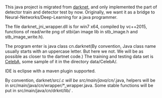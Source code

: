 This java project is migrated from [darknet](https://github.com/pjreddie/darknet), and only implemented the part of detector train and detector test by now.
 Originally, we want it as a bridge to Neural-Networks/Deep-Learning for a java programmer.

The file darknet_jni_wrapper.dll is for win7 x64, compiled by vc++2015, functions of read/write png of stbi(an image lib in stb_image.h and stb_image_write.h).

The program enter is java class cn.darknet(By convention, Java class name usually starts with an uppercase letter. But here we not. We will be as possible as closer to the dartnet code.)
 The training and testing data set is [CelebA](http://mmlab.ie.cuhk.edu.hk/projects/CelebA.html), some sample of it in the directory data/CelebA/.

IDE is eclipse with a maven plugin supported.

By convention, darknet/src/*.c will be src/main/java/cn/*.java, helpers will be in src/main/java/cn/wrapper/*_wrapper.java.
 Some stable functions will be put in src/main/java/cn/drknt/lib/ .
